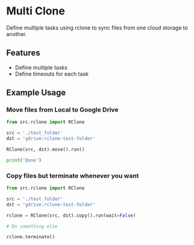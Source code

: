 # Multi Clone

Define multiple tasks using rclone to sync files from one cloud storage to another.

## Features

- Define multiple tasks
- Define timeouts for each task

## Example Usage

### Move files from Local to Google Drive

```python
from src.rclone import RClone

src = './test_folder'
dst = 'gdrive:rclone-test-folder'

RClone(src, dst).move().run()

print('Done')

```

### Copy files but terminate whenever you want

```python
from src.rclone import RClone

src = './test_folder'
dst = 'gdrive:rclone-test-folder'

rclone = RClone(src, dst).copy().run(wait=False)

# Do something else

rclone.terminate()
```
